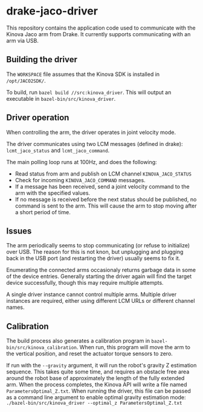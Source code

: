 # drake-jaco-driver

This repository contains the application code used to communicate with
the Kinova Jaco arm from Drake.  It currently supports communicating
with an arm via USB.

## Building the driver

The `WORKSPACE` file assumes that the Kinova SDK is installed in
`/opt/JACO2SDK/`.

To build, run `bazel build //src:kinova_driver`.  This will output an
executable in `bazel-bin/src/kinova_driver`.

## Driver operation

When controlling the arm, the driver operates in joint velocity mode.

The driver communicates using two LCM messages (defined in drake): `lcmt_jaco_status` and `lcmt_jaco_command`.

The main polling loop runs at 100Hz, and does the following:

* Read status from arm and publish on LCM channel `KINOVA_JACO_STATUS`
* Check for incoming `KINOVA_JACO_COMMAND` messages.
 * If a message has been received, send a joint velocity command to the arm with the specified values.
 * If no message is received before the next status should be published, no command is sent to the arm.  This will cause the arm to stop moving after a short period of time.

## Issues

The arm periodically seems to stop communicating (or refuse to
initialize) over USB.  The reason for this is not knon, but unplugging
and plugging back in the USB port (and restarting the driver) usually
seems to fix it.

Enumerating the connected arms occasionaly returns garbage data in
some of the device entries.  Generally starting the driver again will
find the target device successfully, though this may require multiple
attempts.

A single driver instance cannot control multiple arms.  Multiple
driver instances are required, either using different LCM URLs or
different channel names.

## Calibration

The build process also generates a calibration program in
`bazel-bin/src/kinova_calibration`.  When run, this program will move
the arm to the vertical position, and reset the actuator torque
sensors to zero.

If run with the `--gravity` argument, it will run the robot's gravity
Z estimation sequence.  This takes quite some time, and requires an
obstacle free area around the robot base of approximately the length
of the fully extended arm.  When the process completes, the Kinova API
will write a file named `ParametersOptimal_Z.txt`.  When running the
driver, this file can be passed as a command line argument to enable
optimal gravity estimation mode: `./bazel-bin/src/kinova_driver --optimal_z ParametersOptimal_Z.txt`
